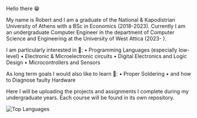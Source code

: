 Hello there 😁

My name is Robert and I am a graduate of the National & Kapodistrian University of Athens with a BSc in Economics (2018-2023).
Currently I am an undergraduate Computer Engineer in the department of Computer Science and Engineering
at the University of West Attica (2023- ).

I am particularly interested in 👀:
• Programming Languages (especially low-level)
• Electronic & Microelectronic circuits
• Digital Electronics and Logic Design
• Microcontrollers and Sensors

As long term goals I would also like to learn 🎯:
• Proper Soldering
• and how to Diagnose faulty Hardware

Here I will be uploading the projects and assignments I complete during my undergraduate years.
Each course will be found in its own repository.  

![Top Languages](https://github-readme-stats.vercel.app/api/top-langs/?username=ConRoXP&theme=github_dark&layout=compact&hide_border=true&langs_count=8&card_width=510)
